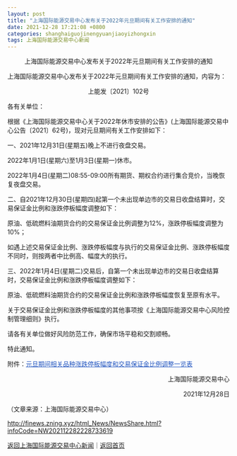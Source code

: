 ```yaml
---
layout: post
title: "上海国际能源交易中心发布关于2022年元旦期间有关工作安排的通知"
date: 2021-12-28 17:21:08 +0800
categories: shanghaiguojinengyuanjiaoyizhongxin
tags: 上海国际能源交易中心新闻
---
```

<p style="text-align:center;">上海国际能源交易中心发布关于2022年元旦期间有关工作安排的通知 </p><p>上海国际能源交易中心发布关于2022年元旦期间有关工作安排的通知，内容为：</p>
 <p align="center">上能发〔2021〕102号</p><p>各有关单位：</p>
 <p>根据《上海国际能源交易中心关于2022年休市安排的公告》(上海国际能源交易中心公告〔2021〕62号)，现对元旦期间有关工作安排如下：</p>
 <p>一、2021年12月31日(星期五)晚上不进行夜盘交易。</p>
 <p>2022年1月1日(星期六)至1月3日(星期一)休市。</p>
 <p>2022年1月4日(星期二)08:55-09:00所有期货、期权合约进行集合竞价，当晚恢复夜盘交易。</p>
 <p>二、自2021年12月30日(星期四)起第一个未出现单边市的交易日收盘结算时，交易保证金比例和涨跌停板幅度调整如下：</p>
 <p>原油、低硫燃料油期货合约的交易保证金比例调整为12%，涨跌停板幅度调整为10%；</p>
 <p>如遇上述交易保证金比例、涨跌停板幅度与执行的交易保证金比例、涨跌停板幅度不同时，则按两者中比例高、幅度大的执行。</p>
 <p>三、2022年1月4日(星期二)交易后，自第一个未出现单边市的交易日收盘结算时，交易保证金比例和涨跌停板幅度调整如下：</p>
 <p>原油、低硫燃料油期货合约的交易保证金比例和涨跌停板幅度恢复至原有水平。</p>
 <p>关于交易保证金比例和涨跌停板幅度的其他事项按《上海国际能源交易中心风险控制管理细则》执行。</p>
 <p>请各有关单位做好风险防范工作，确保市场平稳和交割顺畅。</p>
 <p>特此通知。</p>
 <p>附件：<a href="http://www.shfe.com.cn/upload/20211228/1640678194076.docx" style="margin:0px;padding:0px;border:0px;outline:0px;color:#2255bf;cursor:pointer;font-family:arial, helvetica, sans-serif, 微软雅黑, 宋体;background-color:#ffffff;">元旦期间相关品种涨跌停板幅度和交易保证金比例调整一览表</a></p>
 <p style="text-align:right;">上海国际能源交易中心</p>
 <p style="text-align:right;">2021年12月28日</p><p class="em_media">（文章来源：上海国际能源交易中心）</p>

<http://finews.zning.xyz/html_News/NewsShare.html?infoCode=NW202112282228733619>

[返回上海国际能源交易中心新闻](//finews.withounder.com/category/shanghaiguojinengyuanjiaoyizhongxin.html)｜[返回首页](//finews.withounder.com/)